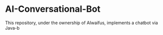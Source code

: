 # AI-Conversational-Bot
This repository, under the ownership of AIwaifus, implements a chatbot via Java-b